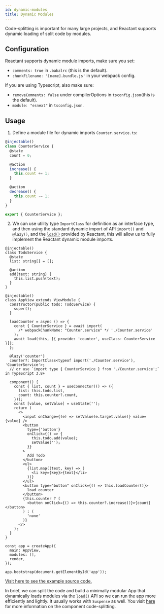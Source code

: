 ```yaml
---
id: dynamic-modules
title: Dynamic Modules
---
```


Code-splitting is important for many large projects, and Reactant supports dynamic loading of split code by modules.

## Configuration

Reactant supports dynamic module imports, make sure you set:

- `comments: true` in `.babalrc` (this is the default).
- `chunkFilename: '[name].bundle.js'` in your webpack config.

If you are using Typescript, also make sure:

- `removeComments: false` under compilerOptions in `tsconfig.json`(this is the default).
- `module: "esnext"` in `tsconfig.json`.

## Usage

1. Define a module file for dynamic imports `Counter.service.ts`:

```ts
@injectable()
class CounterService {
  @state
  count = 0;

  @action
  increase() {
    this.count += 1;
  }

  @action
  decrease() {
    this.count -= 1;
  }
}

export { CounterService };
```

2. We can use utility type `ImportClass` for definition as an interface type, and then using the standard dynamic import of API `import()` and `@lazy()`, and the [`load()`](api/reactant-module/modules/_core_load_.md) provided by Reactant, this will allow us to fully implement the Reactant dynamic module imports.

```tsx
@injectable()
class TodoService {
  @state
  list: string[] = [];

  @action
  add(text: string) {
    this.list.push(text);
  }
}

@injectable()
class AppView extends ViewModule {
  constructor(public todo: TodoService) {
    super();
  }

  loadCounter = async () => {
    const { CounterService } = await import(
      /* webpackChunkName: "Counter.service" */ './Counter.service'
    );
    await load(this, [{ provide: 'counter', useClass: CounterService }]);
  };

  @lazy('counter')
  counter?: ImportClass<typeof import('./Counter.service'), 'CounterService'>;
  // or use `import type { CounterService } from './Counter.service';` in TypeScript 3.8+

  component() {
    const { list, count } = useConnector(() => ({
      list: this.todo.list,
      count: this.counter?.count,
    }));
    const [value, setValue] = useState('');
    return (
      <>
        <input onChange={(e) => setValue(e.target.value)} value={value} />
        <button
          type={'button'}
          onClick={() => {
            this.todo.add(value);
            setValue('');
          }}
        >
          Add Todo
        </button>
        <ul>
          {list.map((text, key) => (
            <li key={key}>{text}</li>
          ))}
        </ul>
        <button type="button" onClick={() => this.loadCounter()}>
          load counter
        </button>
        {this.counter ? (
          <button onClick={() => this.counter?.increase()}>{count}</button>
        ) : (
          'none'
        )}
      </>
    );
  }
}

const app = createApp({
  main: AppView,
  modules: [],
  render,
});

app.bootstrap(document.getElementById('app'));
```

[Visit here to see the example source code.](<(https://github.com/unadlib/reactant-examples/tree/master/web/dynamic-module)>)

In brief, we can split the code and build a minimally modular App that dynamically loads modules via the [`load()`](api/reactant-module/modules/_core_load_.md) API so we can run the app more efficiently and lightly. It usually works with `Suspense` as well. You visit [here](https://reactjs.org/docs/code-splitting.html) for more information on the component code-splitting.
